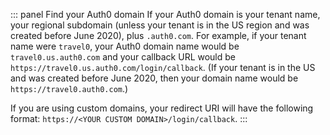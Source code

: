 ::: panel Find your Auth0 domain 
If your Auth0 domain is your tenant name, your regional subdomain (unless your tenant is in the US region and was created before June 2020), plus `.auth0.com`. For example, if your tenant name were `travel0`, your Auth0 domain name would be `travel0.us.auth0.com` and your callback URL would be `https://travel0.us.auth0.com/login/callback`. (If your tenant is in the US and was created before June 2020, then your domain name would be `https://travel0.auth0.com`.)

If you are using custom domains, your redirect URI will have the following format: `https://<YOUR CUSTOM DOMAIN>/login/callback`.
:::
